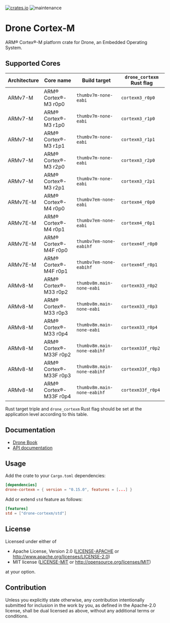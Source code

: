 [![crates.io](https://img.shields.io/crates/v/drone-cortexm.svg)](https://crates.io/crates/drone-cortexm)
![maintenance](https://img.shields.io/badge/maintenance-actively--developed-brightgreen.svg)

# Drone Cortex-M

<!-- cargo-rdme start -->

ARM® Cortex®-M platform crate for Drone, an Embedded Operating System.

## Supported Cores

| Architecture | Core name              | Build target                | `drone_cortexm` Rust flag |
|--------------|------------------------|-----------------------------|---------------------------|
| ARMv7-M      | ARM® Cortex®-M3 r0p0   | `thumbv7m-none-eabi`        | `cortexm3_r0p0`           |
| ARMv7-M      | ARM® Cortex®-M3 r1p0   | `thumbv7m-none-eabi`        | `cortexm3_r1p0`           |
| ARMv7-M      | ARM® Cortex®-M3 r1p1   | `thumbv7m-none-eabi`        | `cortexm3_r1p1`           |
| ARMv7-M      | ARM® Cortex®-M3 r2p0   | `thumbv7m-none-eabi`        | `cortexm3_r2p0`           |
| ARMv7-M      | ARM® Cortex®-M3 r2p1   | `thumbv7m-none-eabi`        | `cortexm3_r2p1`           |
| ARMv7E-M     | ARM® Cortex®-M4 r0p0   | `thumbv7em-none-eabi`       | `cortexm4_r0p0`           |
| ARMv7E-M     | ARM® Cortex®-M4 r0p1   | `thumbv7em-none-eabi`       | `cortexm4_r0p1`           |
| ARMv7E-M     | ARM® Cortex®-M4F r0p0  | `thumbv7em-none-eabihf`     | `cortexm4f_r0p0`          |
| ARMv7E-M     | ARM® Cortex®-M4F r0p1  | `thumbv7em-none-eabihf`     | `cortexm4f_r0p1`          |
| ARMv8-M      | ARM® Cortex®-M33 r0p2  | `thumbv8m.main-none-eabi`   | `cortexm33_r0p2`          |
| ARMv8-M      | ARM® Cortex®-M33 r0p3  | `thumbv8m.main-none-eabi`   | `cortexm33_r0p3`          |
| ARMv8-M      | ARM® Cortex®-M33 r0p4  | `thumbv8m.main-none-eabi`   | `cortexm33_r0p4`          |
| ARMv8-M      | ARM® Cortex®-M33F r0p2 | `thumbv8m.main-none-eabihf` | `cortexm33f_r0p2`         |
| ARMv8-M      | ARM® Cortex®-M33F r0p3 | `thumbv8m.main-none-eabihf` | `cortexm33f_r0p3`         |
| ARMv8-M      | ARM® Cortex®-M33F r0p4 | `thumbv8m.main-none-eabihf` | `cortexm33f_r0p4`         |

Rust target triple and `drone_cortexm` Rust flag should be set at the
application level according to this table.

## Documentation

- [Drone Book](https://book.drone-os.com/)
- [API documentation](https://api.drone-os.com/drone-cortexm/0.15/)

## Usage

Add the crate to your `Cargo.toml` dependencies:

```toml
[dependencies]
drone-cortexm = { version = "0.15.0", features = [...] }
```

Add or extend `std` feature as follows:

```toml
[features]
std = ["drone-cortexm/std"]
```

<!-- cargo-rdme end -->

## License

Licensed under either of

 * Apache License, Version 2.0
   ([LICENSE-APACHE](LICENSE-APACHE) or http://www.apache.org/licenses/LICENSE-2.0)
 * MIT license
   ([LICENSE-MIT](LICENSE-MIT) or http://opensource.org/licenses/MIT)

at your option.

## Contribution

Unless you explicitly state otherwise, any contribution intentionally submitted
for inclusion in the work by you, as defined in the Apache-2.0 license, shall be
dual licensed as above, without any additional terms or conditions.
